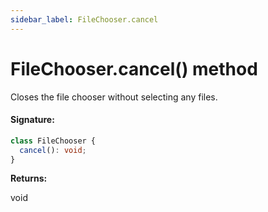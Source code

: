 ```yaml
---
sidebar_label: FileChooser.cancel
---
```


# FileChooser.cancel() method

Closes the file chooser without selecting any files.

#### Signature:

```typescript
class FileChooser {
  cancel(): void;
}
```

**Returns:**

void
